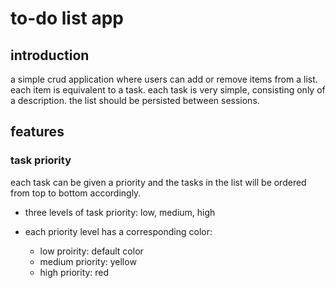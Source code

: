 # to-do list app

## introduction

a simple crud application where users can
add or remove items from a list.
each item is equivalent to a task.
each task is very simple, consisting only
of a description.
the list should be persisted between sessions.

## features

### task priority

each task can be given a priority
and the tasks in the list will be ordered
from top to bottom accordingly.

- three levels of task priority: low, medium, high

- each priority level has a corresponding color:
  - low proirity: default color
  - medium priority: yellow
  - high priority: red
